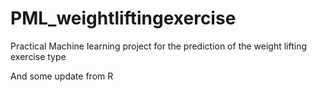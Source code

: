 # PML_weightliftingexercise
Practical Machine learning project for the prediction of the weight lifting exercise type

And some update from R
